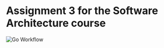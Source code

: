 # Assignment 3 for the Software Architecture course

![Go Workflow](https://github.com/whole-lotta-go/lab_3/actions/workflows/go.yml/badge.svg)
